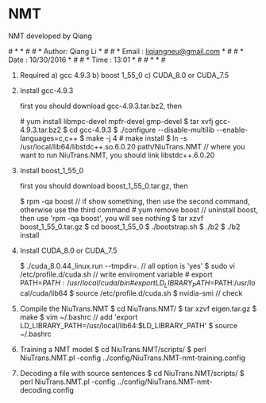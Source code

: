 # NMT
NMT developed by Qiang


\# *                                * #
\# * Author: Qiang Li               * #
\# * Email : liqiangneu@gmail.com   * #
\# * Date  : 10/30/2016             * #
\# * Time  : 13:01                  * #
\# *                                * #


1. Required
   a) gcc 4.9.3
   b) boost 1_55_0
   c) CUDA_8.0 or CUDA_7.5


2. Install gcc-4.9.3

   first you should download gcc-4.9.3.tar.bz2, then

   \# yum install libmpc-devel mpfr-devel gmp-devel
   $ tar xvfj gcc-4.9.3.tar.bz2
   $ cd gcc-4.9.3
   $ ./configure --disable-multilib --enable-languages=c,c++
   $ make -j 4
   \# make install
   $ ln -s /usr/local/lib64/libstdc++.so.6.0.20 path/NiuTrans.NMT // where you want to run NiuTrans.NMT, you should link libstdc++.6.0.20


3. Install boost_1_55_0

   first you should download boost_1_55_0.tar.gz, then

   $ rpm -qa boost      // if show something, then use the second command, otherwise use the third command 
   \# yum remove boost   // uninstall boost, then use 'rpm -qa boost', you will see nothing
   $ tar xzvf boost_1_55_0.tar.gz 
   $ cd boost_1_55_0
   $ ./bootstrap.sh
   $ ./b2
   $ ./b2 install


4. Install CUDA_8.0 or CUDA_7.5

   $ ./cuda_8.0.44_linux.run --tmpdir=.              // all option is 'yes'
   $ sudo vi /etc/profile.d/cuda.sh                  // write enviroment variable 
   \# export PATH=$PATH:/usr/local/cuda/bin 
   \# export LD_LIBRARY_PATH=$PATH:/usr/local/cuda/lib64 
   $ source /etc/profile.d/cuda.sh
   $ nvidia-smi // check


5. Compile the NiuTrans.NMT
   $ cd NiuTrans.NMT/
   $ tar xzvf eigen.tar.gz
   $ make
   $ vim ~/.bashrc                                   // add 'export LD_LIBRARY_PATH=/usr/local/lib64:$LD_LIBRARY_PATH'
   $ source ~/.bashrc


6. Training a NMT model
   $ cd NiuTrans.NMT/scripts/
   $ perl NiuTrans.NMT.pl -config ../config/NiuTrans.NMT-nmt-training.config


7. Decoding a file with source sentences
   $ cd NiuTrans.NMT/scripts/
   $ perl NiuTrans.NMT.pl -config ../config/NiuTrans.NMT-nmt-decoding.config


   
